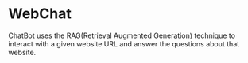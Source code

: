 # WebChat
ChatBot uses the RAG(Retrieval Augmented Generation) technique to interact with a given website URL and answer the questions about that website.
